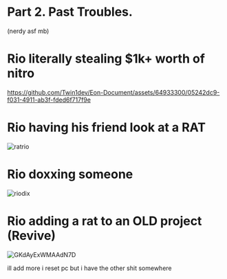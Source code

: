 # Part 2. Past Troubles.

(nerdy asf mb)

# Rio literally stealing $1k+ worth of nitro


https://github.com/Twin1dev/Eon-Document/assets/64933300/05242dc9-f031-4911-ab3f-fded6f717f9e

# Rio having his friend look at a RAT 


![ratrio](https://github.com/Twin1dev/Eon-Document/assets/64933300/c8bc7f84-2873-4e86-add4-60bdc63f7f33)


# Rio doxxing someone
![riodix](https://github.com/Twin1dev/Eon-Document/assets/64933300/4bf7574b-d6d6-418d-9b96-df686b2ed346)


# Rio adding a rat to an OLD project (Revive)
![GKdAyExWMAAdN7D](https://github.com/Twin1dev/Eon-Document/assets/64933300/c8fe625a-4a9a-4960-999e-4696a7ffef1c)

ill add more i reset pc but i have the other shit somewhere
